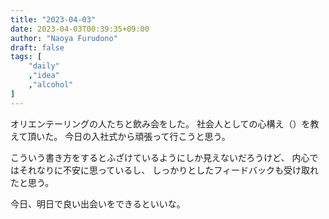 ```yaml
---
title: "2023-04-03"
date: 2023-04-03T00:39:35+09:00
author: "Naoya Furudono"
draft: false
tags: [
    "daily"
    ,"idea"
    ,"alcohol"
]
---
```


オリエンテーリングの人たちと飲み会をした。
社会人としての心構え（）を教えて頂いた。
今日の入社式から頑張って行こうと思う。

こういう書き方をするとふざけているようにしか見えないだろうけど、
内心ではそれなりに不安に思っているし、
しっかりとしたフィードバックも受け取れたと思う。

今日、明日で良い出会いをできるといいな。

